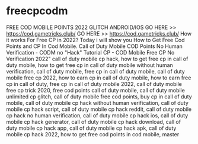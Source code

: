 # freecpcodm
FREE COD MOBILE POINTS 2022 GLITCH ANDROID/IOS  GO HERE >> https://cod.gametricks.club/  GO HERE >> https://cod.gametricks.club/  How it works For Free CP in 2022? Today i will show you How to Get Free Cod Points and CP In Cod Mobile. Call of Duty Mobile COD Points No Human Verification - CODM no "Hack" Tutorial CP - COD Mobile Free CP No Verification 2022"  call of duty mobile cp hack, how to get free cp in call of duty mobile, how to get free cp in call of duty mobile without human verification, call of duty mobile, free cp in call of duty mobile, call of duty mobile free cp 2022, how to earn cp in call of duty mobile, how to earn free cp in call of duty, free cp in call of duty mobile 2022, call of duty mobile free cp trick 2020, free cod points call of duty mobile, call of duty mobile unlimited cp glitch, call of duty mobile free cod points, buy cp in call of duty mobile, call of duty mobile cp hack without human verification, call of duty mobile cp hack script, call of duty mobile cp hack reddit, call of duty mobile cp hack no human verification, call of duty mobile cp hack ios, call of duty mobile cp hack generator, call of duty mobile cp hack download, call of duty mobile cp hack app, call of duty mobile cp hack apk, call of duty mobile cp hack 2022, how to get free cod points in cod mobile,  master
